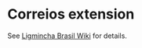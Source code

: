 # Correios extension

See [Ligmincha Brasil Wiki](http://wiki.ligmincha.com.br/Correios) for details.

